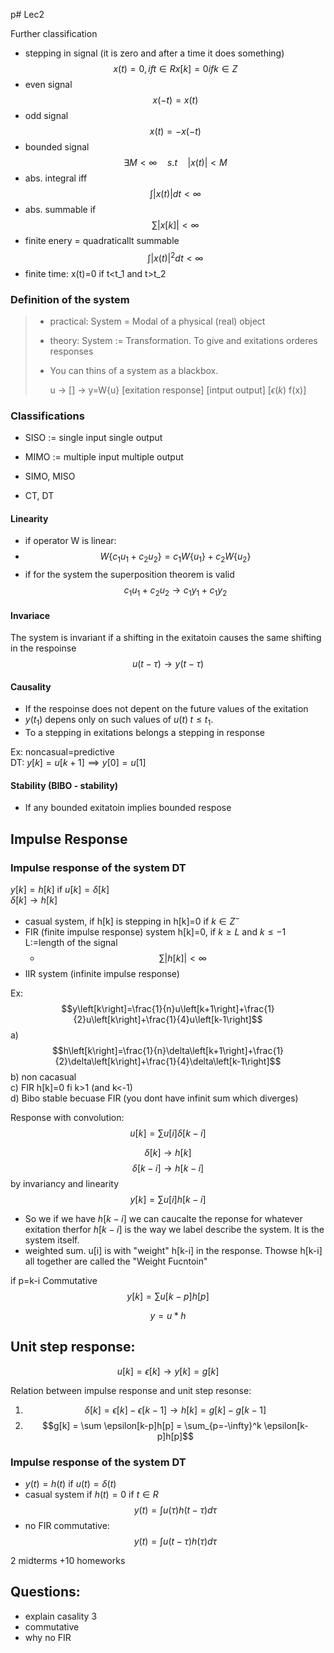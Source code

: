 p# Lec2

Further classification
- stepping in signal (it is zero and after a time it does something)
$$x(t)=0, if t \in R  x[k]=0 if k \in Z$$
- even signal
$$x(-t)=x(t)$$
- odd signal
$$x(t)=-x(-t)$$
- bounded signal
$$\exists M <\infty \quad s.t\quad |x(t)|<M$$
- abs. integral  iff
$$\int |x(t)|dt < \infty$$
- abs. summable if
$$\sum |x[k]| < \infty$$
- finite enery  = quadraticallt summable
$$\int |x(t)|^2dt<\infty $$
- finite time: x(t)=0 if t<t_1 and t>t_2


### Definition of the system
> - practical: System = Modal of a physical (real) object
> - theory: System := Transformation. To give and exitations orderes responses
> - You can thins of a system as a blackbox.
> 
>     u ->   [] -> y=W{u}
> [exitation        response]
> [intput            output]
> [$\epsilon(k)$     f(x)]

### Classifications
- SISO := single input single output
- MIMO := multiple input multiple output
- SIMO, MISO

- CT, DT

#### Linearity 
- if operator W is linear:
- $$W\{c_1u_1 + c_2u_2\}=c_1W\{u_1\}+c_2W
\{u_2\}$$
- if for the system the superposition theorem is valid
$$c_1u_1+c_2u_2  \rightarrow c_1y_1+c_1y_2$$

#### Invariace
The system is invariant if a shifting in the exitatoin causes the same shifting in the respoinse
$$u(t-\tau)  \rightarrow y(t-\tau)$$

#### Causality
- If the respoinse does not depent on the future values of the exitation
- $y(t_1)$ depens only on such values of $u(t) \; t\leq t_1$.
- To a stepping in exitations belongs a stepping in response

Ex: noncasual=predictive <br>
DT: $y[k]=u[k+1] \implies y[0]=u[1]$

#### Stability (BIBO - stability)
- If any bounded exitatoin implies bounded respose

## Impulse Response
### Impulse response of the system DT
$y[k]=h[k]$ if  $u[k]=\delta[k]$ <br>
$\delta[k] \rightarrow h[k]$

- casual system, if h[k] is stepping in h[k]=0 if $k\in Z^-$
- FIR (finite impulse response) system h[k]=0, if $k\geq L$ and $k\leq -1$  L:=length of the signal
	- $$\sum |h[k]| < \infty$$
- IIR system (infinite impulse response)

Ex: 
$$y\left[k\right]=\frac{1}{n}u\left[k+1\right]+\frac{1}{2}u\left[k\right]+\frac{1}{4}u\left[k-1\right]$$
a) $$h\left[k\right]=\frac{1}{n}\delta\left[k+1\right]+\frac{1}{2}\delta\left[k\right]+\frac{1}{4}\delta\left[k-1\right]$$
b) non cacasual  <br>
c) FIR h[k]=0  fi k>1 (and k<-1) <br>
d) Bibo stable becuase FIR (you dont have infinit sum which diverges) <br>


Response with convolution:
$$u[k] = \sum u[i]\delta[k-i]$$

$$\delta[k] \rightarrow h[k]$$
$$\delta[k-i] \rightarrow h[k-i]$$ 
by invariancy and linearity
$$y[k] = \sum u[i]h[k-i]$$ 

- So we if we have $h[k-i]$ we can caucalte the reponse for whatever exitation therfor $h[k-i]$ is the way we label describe the system. It is the system itself.
- weighted sum. u[i] is with "weight" h[k-i] in the response.
Thowse h[k-i] all together are called the "Weight Fucntoin"

if p=k-i Commutative
$$y[k] = \sum u[k-p]h[p]$$  

$$y = u * h$$

## Unit step response:
$$u[k]=\epsilon[k] \rightarrow  y[k]=g[k]$$

Relation between impulse response and unit step resonse:
1. $$\delta[k] = \epsilon[k] - \epsilon[k-1]  \to h[k] = g[k]-g[k-1]$$
2. $$g[k] = \sum \epsilon[k-p]h[p] = \sum_{p=-\infty}^k \epsilon[k-p]h[p]$$

### Impulse response of the system DT
- $y(t)=h(t)$ if $u(t)=\delta(t)$
- casual system if $h(t)=0$ if $t\in R$
$$y(t) = \int u(\tau)h(t-\tau)d\tau$$
- no FIR
commutative:
$$y(t) = \int u(t-\tau) h(\tau) d\tau$$

2 midterms +10 homeworks


## Questions:
- explain casality 3
- commutative
- why no FIR
